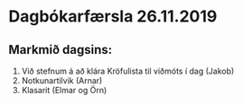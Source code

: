 # Dagbókarfærsla 26.11.2019
## Markmið dagsins:
1. Við stefnum á að klára Kröfulista til viðmóts í dag (Jakob)
2. Notkunartilvik (Arnar)
3. Klasarit (Elmar og Örn)
## 
